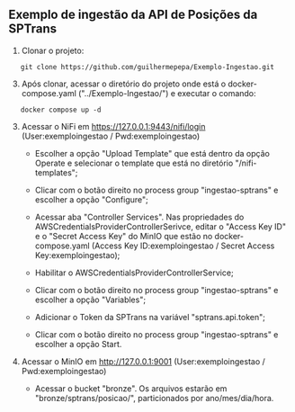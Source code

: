 ## Exemplo de ingestão da API de Posições da SPTrans


1) Clonar o projeto:
```
   git clone https://github.com/guilhermepepa/Exemplo-Ingestao.git
```

3) Após clonar, acessar o diretório do projeto onde está o docker-compose.yaml ("../Exemplo-Ingestao/") e executar o comando:
```
   docker compose up -d
```

3) Acessar o NiFi em https://127.0.0.1:9443/nifi/login (User:exemploingestao / Pwd:exemploingestao)
   
    - Escolher a opção "Upload Template" que está dentro da opção Operate e selecionar o template que está no diretório "/nifi-templates";

    - Clicar com o botão direito no process group "ingestao-sptrans" e escolher a opção "Configure";

    - Acessar aba "Controller Services". Nas propriedades do AWSCredentialsProviderControllerSerivce, editar o "Access Key ID" e o "Secret Access Key" do MinIO que estão no docker-compose.yaml (Access Key ID:exemploingestao / Secret Access Key:exemploingestao);

    - Habilitar o AWSCredentialsProviderControllerService;

    - Clicar com o botão direito no process group "ingestao-sptrans" e escolher a opção "Variables";

    - Adicionar o Token da SPTrans na variável "sptrans.api.token";

    - Clicar com o botão direito no process group "ingestao-sptrans" e escolher a opção Start.



4) Acessar o MinIO em http://127.0.0.1:9001 (User:exemploingestao / Pwd:exemploingestao)
   
   - Acessar o bucket "bronze". Os arquivos estarão em "bronze/sptrans/posicao/", particionados por ano/mes/dia/hora.
